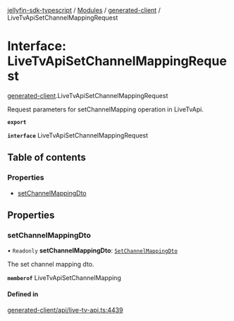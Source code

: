 [jellyfin-sdk-typescript](../README.md) / [Modules](../modules.md) / [generated-client](../modules/generated_client.md) / LiveTvApiSetChannelMappingRequest

# Interface: LiveTvApiSetChannelMappingRequest

[generated-client](../modules/generated_client.md).LiveTvApiSetChannelMappingRequest

Request parameters for setChannelMapping operation in LiveTvApi.

**`export`**

**`interface`** LiveTvApiSetChannelMappingRequest

## Table of contents

### Properties

- [setChannelMappingDto](generated_client.LiveTvApiSetChannelMappingRequest.md#setchannelmappingdto)

## Properties

### setChannelMappingDto

• `Readonly` **setChannelMappingDto**: [`SetChannelMappingDto`](generated_client.SetChannelMappingDto.md)

The set channel mapping dto.

**`memberof`** LiveTvApiSetChannelMapping

#### Defined in

[generated-client/api/live-tv-api.ts:4439](https://github.com/thornbill/jellyfin-sdk-typescript/blob/7534c86/src/generated-client/api/live-tv-api.ts#L4439)
